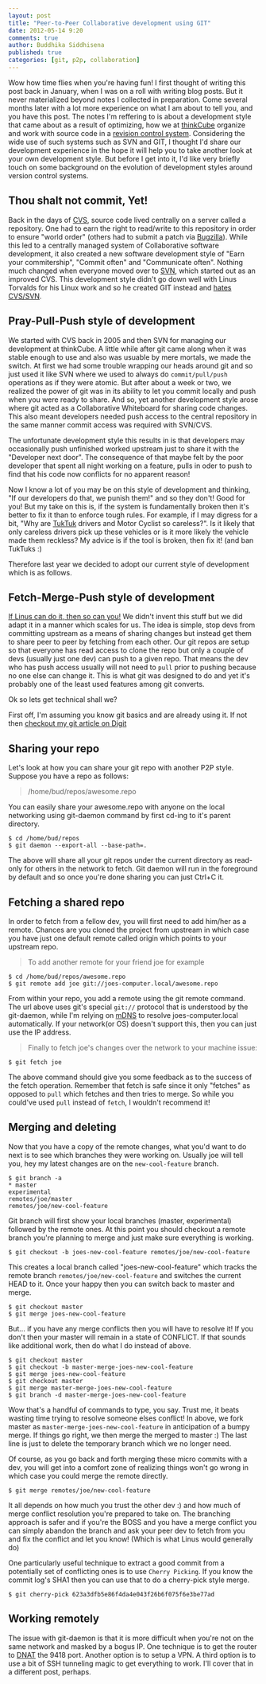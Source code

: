 ```yaml
---
layout: post
title: "Peer-to-Peer Collaborative development using GIT"
date: 2012-05-14 9:20
comments: true
author: Buddhika Siddhisena
published: true
categories: [git, p2p, collaboration]
---
```


Wow how time flies when you're having fun! I first thought of writing this post back in January, when I was on a roll with writing blog posts. But it never materialized beyond notes I collected in preparation. Come several months later with a lot more experience on what I am about to tell you, and you have this post. The notes I'm reffering to is about a development style that came about as a result of optimizing, how we at [thinkCube](http://thinkcube.com) organize and work with source code in a [revision control system](http://en.wikipedia.org/wiki/Revision_control). Considering the wide use of such systems such as SVN and GIT, I thought I'd share our development experience in the hope it will help you to take another look at your own development style. But before I get into it, I'd like very briefly touch on some background on the evolution of development styles around version control systems.

Thou shalt not commit, Yet!
---------------------------

Back in the days of [CVS](http://en.wikipedia.org/wiki/Concurrent_Versions_System), source code lived centrally on a server called a repository. One had to earn the right to read/write to this repository in order to ensure "world order" (others had to submit a patch via [Bugzilla](http://bugzilla.org)). While this led to a centrally managed system of Collaborative software development, it also created a new software development style of "Earn your commitership", "Commit often" and "Communicate often". Nothing much changed when everyone moved over to [SVN](http://subversion.apache.org), which started out as an improved CVS. This development style didn't go down well with Linus Torvalds for his Linux work and so he created GIT instead and [hates CVS/SVN](http://www.youtube.com/watch?v=4XpnKHJAok8).

Pray-Pull-Push style of development
-----------------------------------

We started with CVS back in 2005 and then SVN for managing our development at thinkCube. A little while after git came along when it was stable enough to use and also was usuable by mere mortals, we made the switch. At first we had some trouble wrapping our heads around git and so just used it like SVN where we used to always do `commit/pull/push` operations as if they were atomic. But after about a week or two, we realized the power of git was in its ability to let you commit locally and push when you were ready to share. And so, yet another development style arose where git acted as a Collaborative Whiteboard for sharing code changes. This also meant developers needed push access to the central repository in the same manner commit access was required with SVN/CVS.

The unfortunate development style this results in is that developers may occasionally push unfinished worked upstream just to share it with the "Developer next door". The consequence of that maybe felt by the poor developer that spent all night working on a feature, pulls in oder to push to find that his code now conflicts for no apparent reason!

Now I know a lot of you may be on this style of development and thinking, "If our developers do that, we punish them!" and so they don't! Good for you! But my take on this is, if the system is fundamentally broken then it's better to fix it than to enforce tough rules. For example, if I may digress for a bit, "Why are [TukTuk](http://en.wikipedia.org/wiki/Auto_rickshaw) drivers and Motor Cyclist so careless?". Is it likely that only careless drivers pick up these vehicles or is it more likely the vehicle made them reckless? My advice is if the tool is broken, then fix it! (and ban TukTuks :)

Therefore last year we decided to adopt our current style of development which is as follows.


Fetch-Merge-Push style of development
-------------------------------------

[If Linus can do it, then so can you!](http://en.wikipedia.org/wiki/Yan_Can_Cook) We didn't invent this stuff but we did adapt it in a manner which scales for us. The idea is simple, stop devs from committing upstream as a means of sharing changes but instead get them to share peer to peer by fetching from each other. Our git repos are setup so that everyone has read access to clone the repo but only a couple of devs (usually just one dev) can push to a given repo. That means the dev who has push access usually will not need to `pull` prior to pushing because no one else can change it. This is what git was designed to do and yet it's probably one of the least used features among git converts.

Ok so lets get technical shall we?

First off, I'm assuming you know git basics and are already using it. If not then [checkout my git article on Digit](http://digit.lk/09_dec_git)

Sharing your repo
-----------------

Let's look at how you can share your git repo with another P2P style. Suppose you have a repo as follows:

> /home/bud/repos/awesome.repo

You can easily share your awesome.repo with anyone on the local networking using git-daemon command by first cd-ing to it's parent directory.

	$ cd /home/bud/repos
	$ git daemon --export-all --base-path=.
	
The above will share all your git repos under the current directory as read-only for others in the network to fetch. Git daemon will run in the foreground by default and so once you're done sharing you can just Ctrl+C it.


Fetching a shared repo
----------------------

In order to fetch from a fellow dev, you will first need to add him/her as a remote. Chances are you cloned the project from upstream in which case you have just one default remote called origin which points to your upstream repo.

> To add another remote for your friend joe for example

	$ cd /home/bud/repos/awesome.repo
	$ git remote add joe git://joes-computer.local/awesome.repo

From within your repo, you add a remote using the git remote command. The url above uses git's special `git://` protocol that is understood by the git-daemon, while I'm relying on [mDNS](http://en.wikipedia.org/wiki/Multicast_DNS) to resolve joes-computer.local automatically. If your network(or OS) doesn't support this, then you can just use the IP address.

> Finally to fetch joe's changes over the network to your machine issue:

	$ git fetch joe

The above command should give you some feedback as to the success of the fetch operation. Remember that fetch is safe since it only "fetches" as opposed to `pull` which fetches and then tries to merge. So while you could've used `pull` instead of `fetch`, I wouldn't recommend it!


Merging and deleting
-------------------

Now that you have a copy of the remote changes, what you'd want to do next is to see which branches they were working on. Usually joe will tell you, hey my latest changes are on the `new-cool-feature` branch. 

	$ git branch -a
	* master
	experimental
	remotes/joe/master
	remotes/joe/new-cool-feature

Git branch will first show your local branches (master, experimental) followed by the remote ones. At this point you should checkout a remote branch you're planning to merge and just make sure everything is working.

	$ git checkout -b joes-new-cool-feature remotes/joe/new-cool-feature

This creates a local branch called "joes-new-cool-feature" which tracks the remote branch `remotes/joe/new-cool-feature` and switches the current HEAD to it. Once your happy then you can switch back to master and merge.

	$ git checkout master
	$ git merge joes-new-cool-feature

But... if you have any merge conflicts then you will have to resolve it! If you don't then your master will remain in a state of CONFLICT. If that sounds like additional work, then do what I do instead of above.

	$ git checkout master
	$ git checkout -b master-merge-joes-new-cool-feature
	$ git merge joes-new-cool-feature
	$ git checkout master
	$ git merge master-merge-joes-new-cool-feature
	$ git branch -d master-merge-joes-new-cool-feature

Wow that's a handful of commands to type, you say. Trust me, it beats wasting time trying to resolve someone elses conflict! In above, we fork master as `master-merge-joes-new-cool-feature` in anticipation of a bumpy merge. If things go right, we then merge the merged to master :) The last line is just to delete the temporary branch which we no longer need.

Of course, as you go back and forth merging these micro commits with a dev, you will get into a comfort zone of realizing things won't go wrong in which case you could merge the remote directly.

	$ git merge remotes/joe/new-cool-feature

It all depends on how much you trust the other dev :) and how much of merge conflict resolution you're prepared to take on. The branching approach is safer and if you're the BOSS and you have a merge conflict you can simply abandon the branch and ask your peer dev to fetch from you and fix the conflict and let you know! (Which is what Linus would generally do)

One particularly useful technique to extract a good commit from a potentially set of conflicting ones is to use `Cherry Picking`. If you know the commit log's SHA1 then you can use that to do a cherry-pick style merge.

	$ git cherry-pick 623a3dfb5e86f4da4e043f26b6f075f6e3be77ad

Working remotely 
----------------

The issue with git-daemon is that it is more difficult when you're not on the same network and masked by a bogus IP. One technique is to get the router to [DNAT](http://en.wikipedia.org/wiki/Network_address_translation) the 9418 port. Another option is to setup a VPN. A third option is to use a bit of SSH tunneling magic to get everything to work. I'll cover that in a different post, perhaps.

